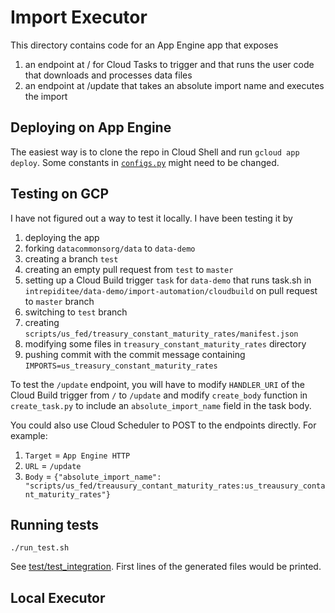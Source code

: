 # Import Executor

This directory contains code for an App Engine app that exposes
1. an endpoint at / for Cloud Tasks to trigger and that runs the user code
   that downloads and processes data files
2. an endpoint at /update that takes an absolute import name and executes
   the import
   
   
## Deploying on App Engine

The easiest way is to clone the repo in Cloud Shell and run
`gcloud app deploy`. Some constants in [`configs.py`](app/configs.py) might
need to be changed. 

## Testing on GCP

I have not figured out a way to test it locally. I have been testing it by
1. deploying the app
2. forking `datacommonsorg/data` to `data-demo`
3. creating a branch `test`
4. creating an empty pull request from `test` to `master`
3. setting up a Cloud Build trigger `task` for `data-demo` that runs task.sh in
   `intrepiditee/data-demo/import-automation/cloudbuild` on pull request
   to `master` branch
4. switching to `test` branch
4. creating `scripts/us_fed/treasury_constant_maturity_rates/manifest.json`
5. modifying some files in `treasury_constant_maturity_rates` directory
6. pushing commit with the commit message containing
   `IMPORTS=us_treasury_constant_maturity_rates`

To test the `/update` endpoint, you will have to modify `HANDLER_URI` of the
Cloud Build trigger from `/` to `/update` and modify `create_body` function in
`create_task.py` to include an `absolute_import_name` field in the task body.

You could also use Cloud Scheduler to POST to the endpoints directly. For example:
1. `Target` = `App Engine HTTP`
2. `URL` = `/update`
3. `Body` = `{"absolute_import_name": "scripts/us_fed/treausury_contant_maturity_rates:us_treausury_contant_maturity_rates"}`


## Running tests

```
./run_test.sh
```

See [test/test_integration](test/test_integration.py).  First lines of the
generated files would be printed.

## Local Executor


